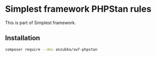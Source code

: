 # Simplest framework PHPStan rules

This is part of Simplest framework.

## Installation

```sh
composer require --dev anzubko/swf-phpstan
```
